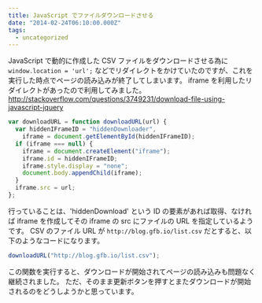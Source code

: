 ```yaml
---
title: JavaScript でファイルダウンロードさせる
date: "2014-02-24T06:10:00.000Z"
tags:
  - uncategorized
---
```


JavaScript で動的に作成した CSV ファイルをダウンロードさせる為に `window.location = 'url';` などでリダイレクトをかけていたのですが、これを実行した時点でページの読み込みが終了してしまいます。 iframe を利用したリダイレクトがあったので利用してみました。  
http://stackoverflow.com/questions/3749231/download-file-using-javascript-jquery

```javascript
var downloadURL = function downloadURL(url) {
  var hiddenIFrameID = "hiddenDownloader",
    iframe = document.getElementById(hiddenIFrameID);
  if (iframe === null) {
    iframe = document.createElement("iframe");
    iframe.id = hiddenIFrameID;
    iframe.style.display = "none";
    document.body.appendChild(iframe);
  }
  iframe.src = url;
};
```

行っていることは、'hiddenDownload' という ID の要素があれば取得、なければ iframe を作成してその iframe の src にファイルの URL を指定しているようです。 CSV のファイル URL が `http://blog.gfb.io/list.csv` だとすると、以下のようなコードになります。

```javascript
downloadURL("http://blog.gfb.io/list.csv");
```

この関数を実行すると、ダウンロードが開始されてページの読み込みも問題なく継続されました。 ただ、そのまま更新ボタンを押すとまたダウンロードが開始されるのをどうしようかと思っています。
